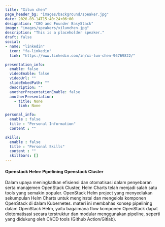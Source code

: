 ```yaml
---
title: "Xilun chen"
page_header_bg: "images/background/speaker.jpg"
date: 2020-03-14T15:40:24+06:00
designation: "CEO and Founder EasyStack"
image: "images/speakers/xilunchen.jpg"
description: "This is a placeholder speaker."
draft: false
social:
- name: "linkedin"
  icon: "fa-linkedin"
  link: "https://www.linkedin.com/in/xi-lun-chen-96769822/"

presentation_info:
  enable: false
  videoEnable: false
  videoUrl: ""
  slideEmbedPath: ""
  description: ""
  anotherPresentationEnable: false
  anotherPresentation:
    - title: None
      link: None

personal_info:
  enable : false
  title : "Personal Information"
  content : ""

skills:
  enable : false
  title : "Personal Skills"
  content : ""
  skillbars: []
---
```


#### Openstack Helm: Pipelining Openstack Cluster

Dalam upaya meningkatkan efisiensi dan otomatisasi dalam penyebaran serta manajemen OpenStack Cluster, Helm Charts telah menjadi salah satu tools yang semakin populer. OpenStack Helm project yang menyediakan sekumpulan Helm Charts untuk menginstal dan mengelola komponen OpenStack di dalam Kubernetes. materi ini membahas konsep pipelining dalam OpenStack Helm, yaitu bagaimana flow komponen OpenStack dapat diotomatisasi secara terstruktur dan modular menggunakan pipeline, seperti yang didukung oleh CI/CD tools (Github Action/Gitlab).
